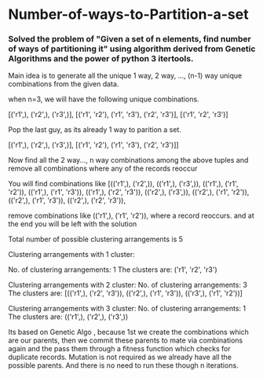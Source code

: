 # Number-of-ways-to-Partition-a-set
### Solved the problem of "Given a set of n elements, find number of ways of partitioning it" using algorithm derived from  Genetic Algorithms and the power of python 3 itertools. 

Main idea is to generate all the unique 1 way, 2 way, ..., (n-1) way unique combinations from the given data. 

when n=3, we will have the following unique combinations.

[('r1',), ('r2',), ('r3',)], [('r1', 'r2'), ('r1', 'r3'), ('r2', 'r3')], [('r1', 'r2', 'r3')]

Pop the last guy, as its already 1 way to parition a set.

[('r1',), ('r2',), ('r3',)], [('r1', 'r2'), ('r1', 'r3'), ('r2', 'r3')]]

Now find all the 2 way..., n way combinations among the above tuples and remove all combinations where any of the records
reoccur

You will find combinations like
[(('r1',), ('r2',)),
  (('r1',), ('r3',)),
  (('r1',), ('r1', 'r2')),
  (('r1',), ('r1', 'r3')),
  (('r1',), ('r2', 'r3')),
  (('r2',), ('r3',)),
  (('r2',), ('r1', 'r2')),
  (('r2',), ('r1', 'r3')),
  (('r2',), ('r2', 'r3')),
  
remove combinations like  (('r1',), ('r1', 'r2')), where a record reoccurs. and at the end you will be left with the solution

Total number of possible clustering arrangements is  5

Clustering arrangements with  1  cluster:

No. of clustering arrangements: 1
The clusters are:
('r1', 'r2', 'r3')

Clustering arrangements with  2  cluster:
No. of clustering arrangements:  3
The clusters are:
[(('r1',), ('r2', 'r3')), (('r2',), ('r1', 'r3')), (('r3',), ('r1', 'r2'))]

Clustering arrangements with  3  cluster:
No. of clustering arrangements:  1
The clusters are:
(('r1',), ('r2',), ('r3',))

Its based on Genetic Algo , because 1st we create the combinations which are our parents, then we commit these parents to
mate via combinations again and the pass them through a fitness function which checks for duplicate records.
Mutation is not required as we already have all the possible parents. And there is no need to run these though n iterations.
